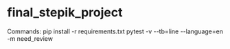 # final_stepik_project

Commands:
pip install -r requirements.txt
pytest -v --tb=line --language=en -m need_review
